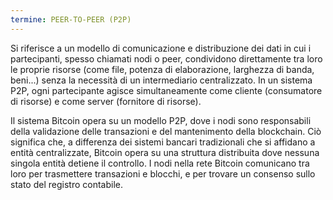 ```yaml
---
termine: PEER-TO-PEER (P2P)
---
```


Si riferisce a un modello di comunicazione e distribuzione dei dati in cui i partecipanti, spesso chiamati nodi o peer, condividono direttamente tra loro le proprie risorse (come file, potenza di elaborazione, larghezza di banda, beni...) senza la necessità di un intermediario centralizzato. In un sistema P2P, ogni partecipante agisce simultaneamente come cliente (consumatore di risorse) e come server (fornitore di risorse).

Il sistema Bitcoin opera su un modello P2P, dove i nodi sono responsabili della validazione delle transazioni e del mantenimento della blockchain. Ciò significa che, a differenza dei sistemi bancari tradizionali che si affidano a entità centralizzate, Bitcoin opera su una struttura distribuita dove nessuna singola entità detiene il controllo. I nodi nella rete Bitcoin comunicano tra loro per trasmettere transazioni e blocchi, e per trovare un consenso sullo stato del registro contabile.